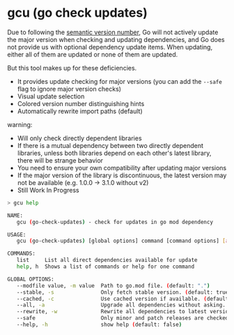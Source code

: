# gcu (go check updates)

Due to following the [semantic version number](https://semver.org/), Go will not actively update the major version when checking and updating dependencies, and Go does not provide us with optional dependency update items. When updating, either all of them are updated or none of them are updated.

But this tool makes up for these deficiencies.

- It provides update checking for major versions (you can add the `--safe` flag to ignore major version checks)
- Visual update selection
- Colored version number distinguishing hints
- Automatically rewrite import paths (default)

warning:

- Will only check directly dependent libraries
- If there is a mutual dependency between two directly dependent libraries, unless both libraries depend on each other's latest library, there will be strange behavior
- You need to ensure your own compatibility after updating major versions
- If the major version of the library is discontinuous, the latest version may not be available (e.g. 1.0.0 -> 3.1.0 without v2)
- Still Work In Progress

```bash
> gcu help

NAME:
   gcu (go-check-updates) - check for updates in go mod dependency

USAGE:
   gcu (go-check-updates) [global options] command [command options] [arguments...]

COMMANDS:
   list     List all direct dependencies available for update
   help, h  Shows a list of commands or help for one command

GLOBAL OPTIONS:
   --modfile value, -m value  Path to go.mod file. (default: ".")
   --stable, -s               Only fetch stable version. (default: true)
   --cached, -c               Use cached version if available. (default: false)
   --all, -a                  Upgrade all dependencies without asking. (default: false)
   --rewrite, -w              Rewrite all dependencies to latest version in your project. (default: true)
   --safe                     Only minor and patch releases are checked and updated. (default: false)
   --help, -h                 show help (default: false)
```